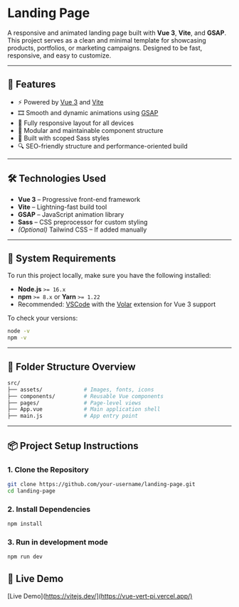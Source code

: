 # Landing Page

A responsive and animated landing page built with **Vue 3**, **Vite**, and **GSAP**. This project serves as a clean and minimal template for showcasing products, portfolios, or marketing campaigns. Designed to be fast, responsive, and easy to customize.

---

## 🚀 Features

- ⚡️ Powered by [Vue 3](https://vuejs.org/) and [Vite](https://vitejs.dev/)
- 🎞 Smooth and dynamic animations using [GSAP](https://greensock.com/gsap/)
- 📱 Fully responsive layout for all devices
- 🎨 Modular and maintainable component structure
- 🧩 Built with scoped Sass styles
- 🔍 SEO-friendly structure and performance-oriented build

---

## 🛠 Technologies Used

- **Vue 3** – Progressive front-end framework
- **Vite** – Lightning-fast build tool
- **GSAP** – JavaScript animation library
- **Sass** – CSS preprocessor for custom styling
- *(Optional)* Tailwind CSS – If added manually

---

## 🧰 System Requirements

To run this project locally, make sure you have the following installed:

- **Node.js** `>= 16.x`  
- **npm** `>= 8.x` or **Yarn** `>= 1.22`
- Recommended: [VSCode](https://code.visualstudio.com/) with the [Volar](https://marketplace.visualstudio.com/items?itemName=Vue.volar) extension for Vue 3 support

To check your versions:

```bash
node -v
npm -v
```

---

## 📁 Folder Structure Overview
```bash
src/
├── assets/             # Images, fonts, icons
├── components/         # Reusable Vue components
├── pages/              # Page-level views
├── App.vue             # Main application shell
├── main.js             # App entry point
```

---
## 📦 Project Setup Instructions

### 1. Clone the Repository

```bash
git clone https://github.com/your-username/landing-page.git
cd landing-page
```

### 2. Install Dependencies

```bash
npm install
```

### 3. Run in development mode

```bash
npm run dev
```

## 📸 Live Demo
[Live Demo](https://vitejs.dev/](https://vue-vert-pi.vercel.app/)
